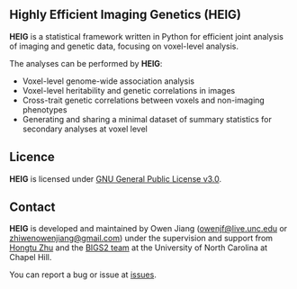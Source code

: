 ## Highly Efficient Imaging Genetics (HEIG)

**HEIG** is a statistical framework written in Python for efficient joint analysis of imaging and genetic data, focusing on voxel-level analysis. 

The analyses can be performed by **HEIG**:

- Voxel-level genome-wide association analysis
- Voxel-level heritability and genetic correlations in images
- Cross-trait genetic correlations between voxels and non-imaging phenotypes
- Generating and sharing a minimal dataset of summary statistics for secondary analyses at voxel level

## Licence

**HEIG** is licensed under [GNU General Public License v3.0](https://github.com/Zhiwen-Owen-Jiang/heig/blob/pub/LICENSE).

## Contact
**HEIG** is developed and maintained by Owen Jiang ([owenjf@live.unc.edu](mailto:owenjf@live.unc.edu) or [zhiwenowenjiang@gmail.com](mailto:owenjf@live.unc.edu)) under the supervision and support from [Hongtu Zhu](https://sph.unc.edu/adv_profile/hongtu-zhu-phd/) and the [BIGS2 team](https://www.med.unc.edu/bigs2/) at the University of North Carolina at Chapel Hill.

You can report a bug or issue at [issues](https://github.com/Zhiwen-Owen-Jiang/heig/issues).
